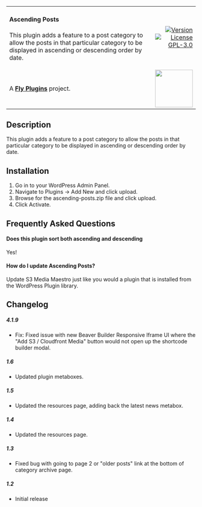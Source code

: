 <table width="100%">
	<tr>
		<td align="left" width="70">
			<h4>Ascending Posts</h4>
			<p>This plugin adds a feature to a post category to allow the posts in that particular category to be displayed in ascending or descending order by date.</p>
		</td>
		<td align="right" width="20%">
			<a href="https://github.com/flyplugins/fp-plugin-base/blob/master/readme.md">
				<img src="https://img.shields.io/badge/plugin-v1.6-lightgrey.svg" alt="Version">
			</a>
			<a href="https://github.com/flyplugins/fp-plugin-base/blob/master/license.txt">
				<img src="https://img.shields.io/badge/license-GPL--3.0%2B-green.svg" alt="License GPL-3.0" />
			</a>
		</td>
	</tr>
	<tr>
		<td>
			A <strong><a href="https://flyplugins.com/">Fly Plugins</a></strong> project.
		</td>
		<td align="center">
			<img src="https://flyplugins.com/wp-content/uploads/2023/07/fly-plugins-logo.svg" width="100" />
		</td>
	</tr>
</table>

## Description

This plugin adds a feature to a post category to allow the posts in that particular category to be displayed in ascending or descending order by date.

## Installation

1. Go in to your WordPress Admin Panel.
2. Navigate to Plugins &rarr; Add New and click upload.
3. Browse for the ascending-posts.zip file and click upload.
4. Click Activate.

## Frequently Asked Questions

#### Does this plugin sort both ascending and descending
Yes!

#### How do I update Ascending Posts?
Update S3 Media Maestro just like you would a plugin that is installed from the WordPress Plugin library.

## Changelog

##### 4.1.9
* Fix: Fixed issue with new Beaver Builder Responsive Iframe UI where the "Add S3 / Cloudfront Media" button would not open up the shortcode builder modal.

##### 1.6
* Updated plugin metaboxes.

##### 1.5
* Updated the resources page, adding back the latest news metabox.

##### 1.4
* Updated the resources page.

##### 1.3
* Fixed bug with going to page 2 or "older posts" link at the bottom of category archive page.

##### 1.2
* Initial release